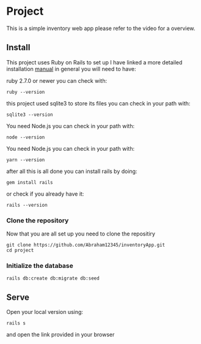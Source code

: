 # Project
This is a simple inventory web app please refer to the video for a overview.

## Install
This project uses Ruby on Rails to set up I have linked a more detailed installation [manual](https://guides.rubyonrails.org/getting_started.html) in general you will need to have:

ruby 2.7.0 or newer you can check with:
```shell
ruby --version
```

this project used sqlite3 to store its files you can check in your path with:
```shell
sqlite3 --version
```

You need Node.js you can check in your path with:
```shell
node --version
```

You need Node.js you can check in your path with:
```shell
yarn --version
```
after all this is all done you can install rails by doing:
```shell
gem install rails
```

or check if you already have it:
```shell
rails --version
```


### Clone the repository
Now that you are all set up you need to clone the repositiry 
```shell
git clone https://github.com/Abraham12345/inventoryApp.git
cd project
```

### Initialize the database

```shell
rails db:create db:migrate db:seed
```
## Serve

Open your local version using:                     

```shell
rails s
```
and open the link provided in your browser  
